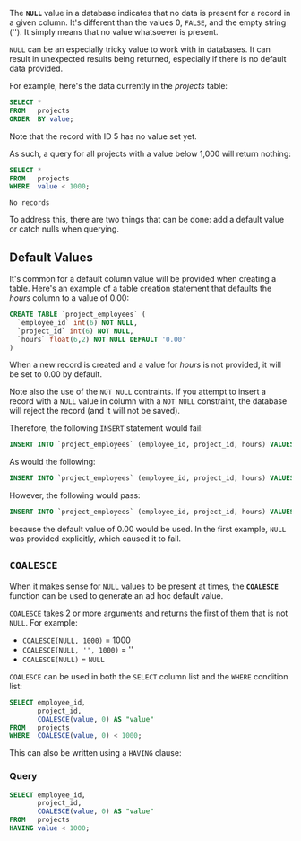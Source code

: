 The **`NULL`** value in a database indicates that no data is present for a record in a given column. It's different than the values 0, `FALSE`, and the empty string (''). It simply means that no value whatsoever is present.

`NULL` can be an especially tricky value to work with in databases. It can result in unexpected results being returned, especially if there is no default data provided.

For example, here's the data currently in the _projects_ table:

```sql
SELECT *
FROM   projects
ORDER  BY value; 
```

Note that the record with ID 5 has no value set yet.

As such, a query for all projects with a value below 1,000 will return nothing:

```sql
SELECT *
FROM   projects
WHERE  value < 1000; 
```

```
No records
```

To address this, there are two things that can be done: add a default value or catch nulls when querying.

## Default Values
It's common for a default column value will be provided when creating a table. Here's an example of a table creation statement that defaults the _hours_ column to a value of 0.00:

```sql
CREATE TABLE `project_employees` (
  `employee_id` int(6) NOT NULL,
  `project_id` int(6) NOT NULL,
  `hours` float(6,2) NOT NULL DEFAULT '0.00'
)
```
When a new record is created and a value for _hours_ is not provided, it will be set to 0.00 by default.

Note also the use of the `NOT NULL` contraints. If you attempt to insert a record with a `NULL` value in column with a `NOT NULL` constraint, the database will reject the record (and it will not be saved).

Therefore, the following `INSERT` statement would fail:

```sql
INSERT INTO `project_employees` (employee_id, project_id, hours) VALUES (1, 2, NULL);
```

As would the following:

```sql
INSERT INTO `project_employees` (employee_id, project_id, hours) VALUES (NULL, 3, 1.40);
```

However, the following would pass:

```sql
INSERT INTO `project_employees` (employee_id, project_id, hours) VALUES (4, 5);
```
because the default value of 0.00 would be used. In the first example, `NULL` was provided explicitly, which caused it to fail.


## `COALESCE`
When it makes sense for `NULL` values to be present at times, the **`COALESCE`** function can be used to generate an ad hoc default value.

`COALESCE` takes 2 or more arguments and returns the first of them that is not `NULL`. For example:

* `COALESCE(NULL, 1000)` = 1000
* `COALESCE(NULL, '', 1000)` = ''
* `COALESCE(NULL)` = `NULL`

`COALESCE` can be used in both the `SELECT` column list and the `WHERE` condition list:

```sql
SELECT employee_id,
       project_id,
       COALESCE(value, 0) AS "value"
FROM   projects
WHERE  COALESCE(value, 0) < 1000; 
```

This can also be written using a `HAVING` clause:

### Query
```sql
SELECT employee_id,
       project_id,
       COALESCE(value, 0) AS "value"
FROM   projects
HAVING value < 1000; 
```
